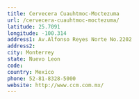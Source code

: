 ```yaml
---
title: Cervecera Cuauhtmoc-Moctezuma
url: /cervecera-cuauhtmoc-moctezuma/
latitude: 25.7091
longitude: -100.314
address1: Av.Alfonso Reyes Norte No.2202
address2: 
city: Monterrey
state: Nuevo Leon
code: 
country: Mexico
phone: 52-81-8328-5000
website: http://www.ccm.com.mx/
---
```


